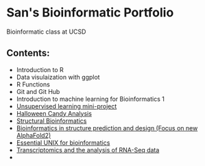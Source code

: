 # San's Bioinformatic Portfolio
Bioinformatic class at UCSD

## Contents: 

- Introduction to R 
- Data visulaization with ggplot 
- R Functions 
- Git and Git Hub 
- Introduction to machine learning for Bioinformatics 1 
- [Unsupervised learning mini-project](https://github.com/kluc1/bggn213/blob/main/class09/Class09/class09miniproject.Rmd)
- [Halloween Candy Analysis](https://github.com/kluc1/bggn213/blob/main/class09/Class09/Class09miniprojectcandy.Rmd)
- [Structural Bioinformatics]()
- [Bioinformatics in structure prediction and design (Focus on new AlphaFold2)]()
- [Essential UNIX for bioinformatics]()
- [Transcriptomics and the analysis of RNA-Seq data]()
- 
